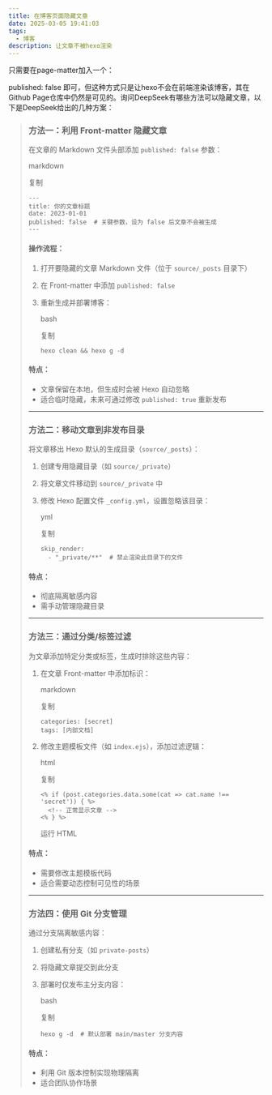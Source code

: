 ```yaml
---
title: 在博客页面隐藏文章
date: 2025-03-05 19:41:03
tags:
  - 博客
description: 让文章不被hexo渲染
---
```


只需要在page-matter加入一个：

published: false 即可，但这种方式只是让hexo不会在前端渲染该博客，其在Github Page仓库中仍然是可见的。询问DeepSeek有哪些方法可以隐藏文章，以下是DeepSeek给出的几种方案：

> ### **方法一：利用 Front-matter 隐藏文章**
>
> 在文章的 Markdown 文件头部添加 `published: false` 参数：
>
> markdown
>
> 复制
>
> ```
> ---
> title: 你的文章标题
> date: 2023-01-01
> published: false  # 关键参数，设为 false 后文章不会被生成
> ---
> ```
>
> #### **操作流程：**
>
> 1. 打开要隐藏的文章 Markdown 文件（位于 `source/_posts` 目录下）
>
> 2. 在 Front-matter 中添加 `published: false`
>
> 3. 重新生成并部署博客：
>
>    bash
>
>    复制
>
>    ```
>    hexo clean && hexo g -d
>    ```
>
> #### **特点：**
>
> - 文章保留在本地，但生成时会被 Hexo 自动忽略
> - 适合临时隐藏，未来可通过修改 `published: true` 重新发布
>
> ------
>
> ### **方法二：移动文章到非发布目录**
>
> 将文章移出 Hexo 默认的生成目录（`source/_posts`）：
>
> 1. 创建专用隐藏目录（如 `source/_private`）
>
> 2. 将文章文件移动到 `source/_private` 中
>
> 3. 修改 Hexo 配置文件 `_config.yml`，设置忽略该目录：
>
>    yml
>
>    复制
>
>    ```
>    skip_render:
>      - "_private/**"  # 禁止渲染此目录下的文件
>    ```
>
> #### **特点：**
>
> - 彻底隔离敏感内容
> - 需手动管理隐藏目录
>
> ------
>
> ### **方法三：通过分类/标签过滤**
>
> 为文章添加特定分类或标签，生成时排除这些内容：
>
> 1. 在文章 Front-matter 中添加标识：
>
>    markdown
>
>    复制
>
>    ```
>    categories: [secret]
>    tags: [内部文档]
>    ```
>
> 2. 修改主题模板文件（如 `index.ejs`），添加过滤逻辑：
>
>    html
>
>    复制
>
>    ```
>    <% if (post.categories.data.some(cat => cat.name !== 'secret')) { %>
>      <!-- 正常显示文章 -->
>    <% } %>
>    ```
>
>    
>
>    运行 HTML
>
> #### **特点：**
>
> - 需要修改主题模板代码
> - 适合需要动态控制可见性的场景
>
> ------
>
> ### **方法四：使用 Git 分支管理**
>
> 通过分支隔离敏感内容：
>
> 1. 创建私有分支（如 `private-posts`）
>
> 2. 将隐藏文章提交到此分支
>
> 3. 部署时仅发布主分支内容：
>
>    bash
>
>    复制
>
>    ```
>    hexo g -d  # 默认部署 main/master 分支内容
>    ```
>
> #### **特点：**
>
> - 利用 Git 版本控制实现物理隔离
> - 适合团队协作场景
